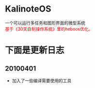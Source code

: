 # KalinoteOS
一个可以运行多任务和图形界面的微型系统
<br/>
<font color=red>基于《30天自制操作系统》里的heboos优化。</font>

# 下面是更新日志
## 20100401
- 加入了一些编译需要使用的工具
